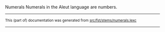 Numerals
Numerals in the Aleut language are numbers.

* * *

<small>This (part of) documentation was generated from [src/fst/stems/numerals.lexc](https://github.com/giellalt/lang-ale/blob/main/src/fst/stems/numerals.lexc)</small>

---

